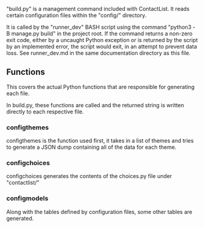 "build.py" is a management command included with ContactList. It reads certain configuration files within the "config/" directory.

It is called by the "runner_dev" BASH script using the command "python3 -B manage.py build" in the project root. If the command returns a non-zero exit code, either by a uncaught Python exception or is returned by the script by an implemented error, the script would exit, in an attempt to prevent data loss. See runner_dev.md in the same documentation directory as this file.

## Functions
This covers the actual Python functions that are responsible for generating each file.

In build.py, these functions are called and the returned string is written directly to each respective file.

### configthemes
configthemes is the function used first, it takes in a list of themes and tries to generate a JSON dump containing all of the data for each theme.


### configchoices
configchoices generates the contents of the choices.py file under "contactlist/"


### configmodels
Along with the tables defined by configuration files, some other tables are generated.

